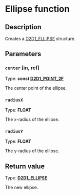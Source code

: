 # Ellipse function

## Description

Creates a [D2D1_ELLIPSE](https://learn.microsoft.com/windows/desktop/api/d2d1/ns-d2d1-d2d1_ellipse) structure.

## Parameters

### `center` [in, ref]

Type: **const [D2D1_POINT_2F](https://learn.microsoft.com/windows/desktop/Direct2D/d2d1-point-2f)**

The center point of the ellipse.

### `radiusX`

Type: **FLOAT**

The x-radius of the ellipse.

### `radiusY`

Type: **FLOAT**

The y-radius of the ellipse.

## Return value

Type: **[D2D1_ELLIPSE](https://learn.microsoft.com/windows/desktop/api/d2d1/ns-d2d1-d2d1_ellipse)**

The new ellipse.